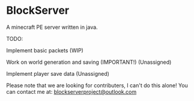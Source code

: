 BlockServer
===========

A minecraft PE server written in java.

TODO:

Implement basic packets (WIP)

Work on world generation and saving (IMPORTANT!) (Unassigned)

Implement player save data (Unassigned)


Please note that we are looking for contributers, I can't do this alone!
You can contact me at: blockserverproject@outlook.com
